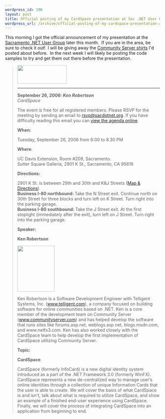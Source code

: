 ```yaml
--- 
wordpress_id: 196
layout: post
title: Official posting of my CardSpace presentation at Sac .NET User Group
wordpress_url: /archive/official-posting-of-my-cardspace-presentation-at-sac-net-user-group/
---
```


<p>This morning I got the official announcement of my presentation at the <a href="http://www.sacdotnet.org/sacdnug/index.aspx">Sacramento .NET User Group</a>&nbsp;later this month.&nbsp; If you are in the area, be sure to check it out!&nbsp; I will be giving away the <a href="http://flickr.com/photos/qgyen/tags/communityserver/">Community Server shirts</a> I&#39;d posted about before. &nbsp;In the next week I will likely&nbsp;be posting the code samples to try and get them out there before the presentation. </p><blockquote><p><a href="http://www.sacdotnet.org"><img src="http://qgyen.net/images/SacDnug.gif" border="0" alt="" width="160" height="60" /> </a></p><hr /><p><strong>September 26, 2006: <em>Ken Robertson</em></strong><br /><em>CardSpace</em> </p><p>The event is free for all registered members. Please RSVP for the meeting by sending an email to <a href="mailto:rsvp@sacdotnet.org">rsvp@sacdotnet.org</a>. If you have difficulty reading this email you can <a href="http://www.sacdotnet.org/sacdnug/speakers11.htm#KenRobertson">view the agenda online</a>. </p><p><strong>When: </strong></p><p>Tuesday, September 26, 2006 from 6:00 to 8.30 PM </p><p><strong>Where</strong>: </p><p>UC Davis Extension, Room #209, Sacramento.<br />Sutter Square Galleria, 2901 K St., Sacramento, CA 95816 </p><p><strong>Directions:</strong> </p><p>2901 K St. is between 29th and 30th and K&amp;J Streets (<a href="http://extension.ucdavis.edu/facilities/sac.asp">Map &amp; Directions</a>) <br /><strong>Business I-80 northbound:&nbsp;</strong>Take the N Street exit. Continue north on 30th Street for three blocks and turn left on K Street. Turn right into the parking garage.<br /><strong>Business I-80 southbound:&nbsp;</strong>Take the J Street exit. At the first stoplight (immediately after the exit), turn left on J Street. Turn right into the parking garage. </p><p><strong>Speaker:</strong> </p><p><strong>Ken Robertson</strong> </p><p><img src="http://qgyen.net/images/ug_headshot.jpg" border="0" alt="" width="121" height="149" /> </p><p>Ken Robertson is a Software Development Engineer with Telligent Systems, Inc. (<a href="http://www.telligent.com">www.telligent.com</a>), a company focused on building software for online communities based on .NET. Ken is a core member of the development team on Community Server (<a href="http://www.communityserver.com">www.communityserver.com</a>) and has helped develop the software that runs sites like forums.asp.net, weblogs.asp.net, blogs.msdn.com, and www.netfx3.com. Ken has also worked closely with the CardSpace team to help develop the first implementation of CardSpace utilizing Community Server. </p><p><strong>Topic:</strong> </p><p><strong>CardSpace</strong> </p><p>CardSpace (formerly InfoCard) is a new digital identity system introduced as a part of the .NET Framework 3.0 (formerly WinFX). CardSpace represents a new de-centralized way to manage user&rsquo;s online identities through a collection of unique Information Cards that the user is able to create. We will cover the basis of what CardSpace is and isn&#39;t, talk about what is required to utilize CardSpace, and show an example of a finished end-user experience using CardSpace. Finally, we will cover the process of integrating CardSpace into an application from beginning to end.</p></blockquote>
         

